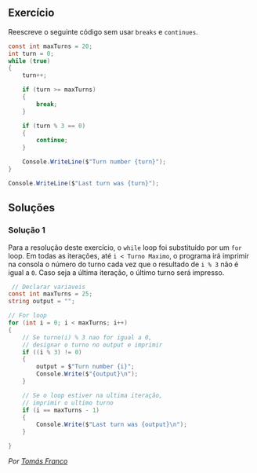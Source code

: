 ## Exercício

Reescreve o seguinte código sem usar `breaks` e `continues`.

```cs
const int maxTurns = 20;
int turn = 0;
while (true)
{
    turn++;

    if (turn >= maxTurns)
    {
        break;
    }

    if (turn % 3 == 0)
    {
        continue;
    }

    Console.WriteLine($"Turn number {turn}");
}

Console.WriteLine($"Last turn was {turn}");
```

## Soluções

### Solução 1

Para a resolução deste exercício, o `while` loop foi substituído 
por um `for` loop.
Em todas as iterações, até `i < Turno Maximo`, o programa irá 
imprimir na consola o número do turno cada vez que o resultado 
de `i % 3` não é igual a `0`. Caso seja a última iteração, o 
último turno será impresso.

```cs
 // Declarar variaveis
const int maxTurns = 25;
string output = "";

// For loop
for (int i = 0; i < maxTurns; i++)
{
    // Se turno(i) % 3 nao for igual a 0,
    // designar o turno no output e imprimir
    if ((i % 3) != 0)
    {
        output = $"Turn number {i}";
        Console.Write($"{output}\n");
    }

    // Se o loop estiver na ultima iteração,
    // imprimir o ultimo turno
    if (i == maxTurns - 1)
    {
        Console.Write($"Last turn was {output}\n");
    }

}
```
*Por [Tomás Franco](https://github.com/ThomasFranque)*
